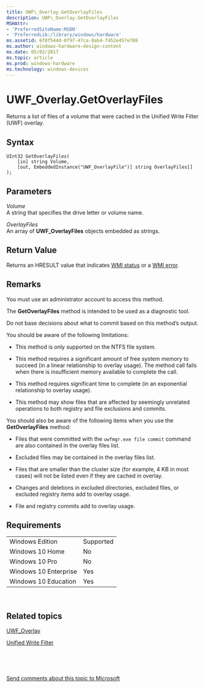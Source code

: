 ```yaml
---
title: UWF\_Overlay.GetOverlayFiles
description: UWF\_Overlay.GetOverlayFiles
MSHAttr:
- 'PreferredSiteName:MSDN'
- 'PreferredLib:/library/windows/hardware'
ms.assetid: 6f8f544d-0f97-47ca-8ab4-f452e457e788
ms.author: windows-hardware-design-content
ms.date: 05/02/2017
ms.topic: article
ms.prod: windows-hardware
ms.technology: windows-devices
---
```


# UWF\_Overlay.GetOverlayFiles


Returns a list of files of a volume that were cached in the Unified Write Filter (UWF) overlay.

## Syntax


``` syntax
UInt32 GetOverlayFiles(
    [in] string Volume,
    [out, EmbeddedInstance("UWF_OverlayFile")] string OverlayFiles[]
);
```

## Parameters


<a href="" id="volume"></a>*Volume*  
A string that specifies the drive letter or volume name.

<a href="" id="overlayfiles"></a>*OverlayFiles*  
An array of **UWF\_OverlayFiles** objects embedded as strings.

## Return Value


Returns an HRESULT value that indicates [WMI status](http://go.microsoft.com/fwlink/p/?LinkID=208318) or a [WMI error](http://go.microsoft.com/fwlink/p/?LinkID=208317).

## <a href="" id="bkmk-remarks"></a>Remarks


You must use an administrator account to access this method.

The **GetOverlayFiles** method is intended to be used as a diagnostic tool.

Do not base decisions about what to commit based on this method’s output.

You should be aware of the following limitations:

-   This method is only supported on the NTFS file system.

-   This method requires a significant amount of free system memory to succeed (in a linear relationship to overlay usage). The method call fails when there is insufficient memory available to complete the call.

-   This method requires significant time to complete (in an exponential relationship to overlay usage).

-   This method may show files that are affected by seemingly unrelated operations to both registry and file exclusions and commits.

You should also be aware of the following items when you use the **GetOverlayFiles** method:

-   Files that were committed with the `uwfmgr.exe file commit` command are also contained in the overlay files list.

-   Excluded files may be contained in the overlay files list.

-   Files that are smaller than the cluster size (for example, 4 KB in most cases) will not be listed even if they are cached in overlay.

-   Changes and deletions in excluded directories, excluded files, or excluded registry items add to overlay usage.

-   File and registry commits add to overlay usage.

## Requirements


|                       |           |
|-----------------------|-----------|
| Windows Edition       | Supported |
| Windows 10 Home       | No        |
| Windows 10 Pro        | No        |
| Windows 10 Enterprise | Yes       |
| Windows 10 Education  | Yes       |

 

## Related topics


[UWF\_Overlay](uwf-overlay.md)

[Unified Write Filter](unified-write-filter.md)

 

 

[Send comments about this topic to Microsoft](mailto:wsddocfb@microsoft.com?subject=Documentation%20feedback%20%5Bp_enterprise_customizations\p_enterprise_customizations%5D:%20UWF_Overlay.GetOverlayFiles%20%20RELEASE:%20%2810/17/2016%29&body=%0A%0APRIVACY%20STATEMENT%0A%0AWe%20use%20your%20feedback%20to%20improve%20the%20documentation.%20We%20don't%20use%20your%20email%20address%20for%20any%20other%20purpose,%20and%20we'll%20remove%20your%20email%20address%20from%20our%20system%20after%20the%20issue%20that%20you're%20reporting%20is%20fixed.%20While%20we're%20working%20to%20fix%20this%20issue,%20we%20might%20send%20you%20an%20email%20message%20to%20ask%20for%20more%20info.%20Later,%20we%20might%20also%20send%20you%20an%20email%20message%20to%20let%20you%20know%20that%20we've%20addressed%20your%20feedback.%0A%0AFor%20more%20info%20about%20Microsoft's%20privacy%20policy,%20see%20http://privacy.microsoft.com/en-us/default.aspx. "Send comments about this topic to Microsoft")





